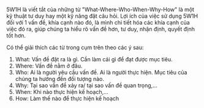 5W1H là viết tắt của những từ "What-Where-Who-When-Why-How" là một kỹ thuật tư duy hay một kỹ năng đặt câu hỏi.
Lợi ích của việc sử dụng 5W1H đối với 1 vấn đề, khía cạnh nào đó, là mình chi tiết hóa các khía cạnh của việc đó ra, giúp chúng ta hiểu rõ vấn đề hơn, tư duy, nhận định, quyết định tốt hơn.

Có thể giải thích các từ trong cụm trên theo các ý sau:

  1. What: Vấn đề đặt ra là gì. Cần làm cái gì để đạt được mục tiêu.
  2. Where: Vấn đề nằm ở đâu.
  3. Who: Ai là người yêu cầu vấn đề. Ai là người thực hiện. Mục tiêu của chúng ta hướng đến đối tượng nào.
  4. Why: Tại sao vấn đề xảy ra/ tại sao vấn đề quan trọng,...
  5. When: Khi nào thực hiện kế hoạch,...
  6. How: Làm thế nào để thực hiện kế hoạch
  
